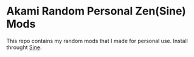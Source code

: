 # Akami Random Personal Zen(Sine) Mods

This repo contains my random mods that I made for personal use. Install throught [Sine](https://github.com/CosmoCreeper/Sinehttps://github.com).

